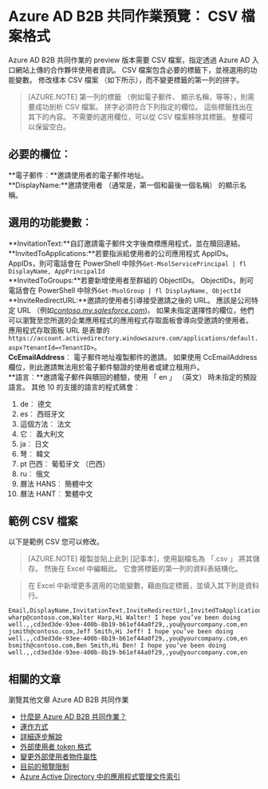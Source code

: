 <properties
   pageTitle="CSV 檔案格式的 Azure Active Directory B2B 共同作業預覽 |Microsoft Azure"
   description="Azure Active Directory B2B 啟用選擇性地存取您公司的應用程式的商業夥伴支援您跨公司的關聯"
   services="active-directory"
   documentationCenter=""
   authors="viv-liu"
   manager="cliffdi"
   editor=""
   tags=""/>

<tags
   ms.service="active-directory"
   ms.devlang="NA"
   ms.topic="article"
   ms.tgt_pltfrm="NA"
   ms.workload="identity"
   ms.date="05/09/2016"
   ms.author="viviali"/>

# <a name="azure-ad-b2b-collaboration-preview-csv-file-format"></a>Azure AD B2B 共同作業預覽︰ CSV 檔案格式

Azure AD B2B 共同作業的 preview 版本需要 CSV 檔案，指定透過 Azure AD 入口網站上傳的合作夥伴使用者資訊。 CSV 檔案包含必要的標籤下，並視選用的功能變數。 修改樣本 CSV 檔案 （如下所示），而不變更標籤的第一列的拼字。

>[AZURE.NOTE] 第一列的標籤 （例如電子郵件、 顯示名稱，等等），則需要成功剖析 CSV 檔案。 拼字必須符合下列指定的欄位。 這些標籤找出在其下的內容。 不需要的選用欄位，可以從 CSV 檔案移除其標籤。 整欄可以保留空白。

## <a name="required-fields-br"></a>必要的欄位︰ <br/>
**電子郵件︰**邀請使用者的電子郵件地址。 <br/>
**DisplayName:**邀請使用者 （通常是，第一個和最後一個名稱） 的顯示名稱。<br/>


## <a name="optional-fields-br"></a>選用的功能變數︰ <br/>

**InvitationText:**自訂邀請電子郵件文字後商標應用程式，並在贖回連結。<br/>
**InvitedToApplications:**若要指派給使用者的公司應用程式 AppIDs。 AppIDs，則可電話會在 PowerShell 中除外`Get-MsolServicePrincipal | fl DisplayName, AppPrincipalId`<br/>
**InvitedToGroups:**若要新增使用者至群組的 ObjectIDs。 ObjectIDs，則可電話會在 PowerShell 中除外`Get-MsolGroup | fl DisplayName, ObjectId`<br/>
**InviteRedirectURL:**邀請的使用者引導接受邀請之後的 URL。 應該是公司特定 URL （例如[*contoso.my.salesforce.com*](http://contoso.my.salesforce.com/))。 如果未指定選擇性的欄位，他們可以瀏覽至您所選的企業應用程式的應用程式存取面板會導向受邀請的使用者。 應用程式存取面板 URL 是表單的`https://account.activedirectory.windowsazure.com/applications/default.aspx?tenantId=<TenantID>`。<br/>
**CcEmailAddress**︰ 電子郵件地址複製郵件的邀請。 如果使用 CcEmailAddress 欄位，則此邀請無法用於電子郵件驗證的使用者或建立租用戶。<br/>
**語言︰**邀請電子郵件與贖回的體驗，使用 「 en 」 （英文） 時未指定的預設語言。 其他 10 的支援的語言的程式碼會︰<br/>
1. de︰ 德文<br/>
2. es︰ 西班牙文<br/>
3. 這個方法︰ 法文<br/>
4. 它︰ 義大利文<br/>
5. ja︰ 日文<br/>
6. 弩︰ 韓文<br/>
7. pt 巴西︰ 葡萄牙文 （巴西）<br/>
8. ru︰ 俄文<br/>
9. 曆法 HANS︰ 簡體中文<br/>
10. 曆法 HANT︰ 繁體中文<br/>

## <a name="sample-csv-file"></a>範例 CSV 檔案
以下是範例 CSV 您可以修改。

>[AZURE.NOTE] 複製並貼上此到 [記事本]，使用副檔名為 「.csv 」 將其儲存。 然後在 Excel 中編輯此。 它會將標籤的第一列的資料表結構化。

> 在 Excel 中新增更多選用的功能變數，藉由指定標籤，並填入其下則是資料行。

```
Email,DisplayName,InvitationText,InviteRedirectUrl,InvitedToApplications,InvitedToGroups,CcEmailAddress,Language
wharp@contoso.com,Walter Harp,Hi Walter! I hope you’ve been doing well.,,cd3ed3de-93ee-400b-8b19-b61ef44a0f29,,you@yourcompany.com,en
jsmith@contoso.com,Jeff Smith,Hi Jeff! I hope you’ve been doing well.,,cd3ed3de-93ee-400b-8b19-b61ef44a0f29,,you@yourcompany.com,en
bsmith@contoso.com,Ben Smith,Hi Ben! I hope you’ve been doing well.,,cd3ed3de-93ee-400b-8b19-b61ef44a0f29,,you@yourcompany.com,en

```

## <a name="related-articles"></a>相關的文章
瀏覽其他文章 Azure AD B2B 共同作業

- [什麼是 Azure AD B2B 共同作業？](active-directory-b2b-what-is-azure-ad-b2b.md)
- [運作方式](active-directory-b2b-how-it-works.md)
- [詳細逐步解說](active-directory-b2b-detailed-walkthrough.md)
- [外部使用者 token 格式](active-directory-b2b-references-external-user-token-format.md)
- [變更外部使用者物件屬性](active-directory-b2b-references-external-user-object-attribute-changes.md)
- [目前的預覽限制](active-directory-b2b-current-preview-limitations.md)
- [Azure Active Directory 中的應用程式管理文件索引](active-directory-apps-index.md)
